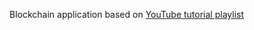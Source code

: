 Blockchain application based on [YouTube tutorial playlist](https://www.youtube.com/playlist?list=PLpP5MQvVi4PGmNYGEsShrlvuE2B33xV1L)